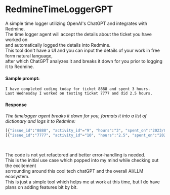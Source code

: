 # RedmineTimeLoggerGPT
A simple time logger utilizing OpenAI's ChatGPT and integrates with Redmine.\
The time logger agent will accept the details about the ticket you have worked on\
and automatically logged the details into Redmine.\
This tool don't have a UI and you can input the details of your work in free form natural language, \
after which ChatGPT analyzes it and breaks it down for you prior to logging it to Redmine.

#### Sample prompt: 
```dos
I have completed coding today for ticket 8888 and spent 3 hours.
Last Wednesday I worked on testing ticket 7777 and did 2.5 hours.
```

#### Response
*The timelogger agent breaks it down for you, formats it into a list of dictionary and logs it to Redmine:*
```python
[{"issue_id":"8888", "activity_id"="9", "hours":"3", "spent_on":"2023/04/28"}]
[{"issue_id":"7777", "activity_id"="10", "hours":"2.5", "spent_on":"2023/04/26"}]
```


&nbsp;
&nbsp;
&nbsp;

The code is not yet refactored and better error-handling is needed.\
This is the initial use case which popped into my mind while checking out the excitement \
sorrounding around this cool tech chatGPT and the overall AI/LLM ecosystem. \
This is just a simple tool which helps me at work at this time, but I do have plans on adding features bit by bit.
